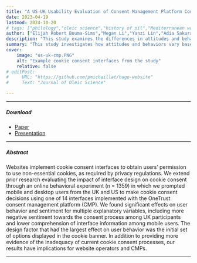 ```yaml
---
title: "A US-UK Usability Evaluation of Consent Management Platform Cookie Consent Interface Design on Desktop and Mobile" 
date: 2023-04-19
lastmod: 2024-10-20
# tags: ["philology","oleic science","history of oil","Mediterranean world"]
author: ["Elijah Robert Bouma-Sims","Megan Li","Yanzi Lin","Adia Sakura-Lemessy","Alexandra Nisenoff","Ellie Young","Eleanor Birrell","Lorrie Faith Cranor","Hana Habib"]
description: "This study examines the differences in attitudes and behavior towards cookie consent interfaces between the United Kingdom (UK) and United States (US) as well as between mobile phone users and users of other devices.  Published in CHI '23: Proceedings of the 2023 CHI Conference on Human Factors in Computing Systems." 
summary: "This study investigates how attitudes and behaviors vary based on key elements of CMP(Consent Management Platform)-implemented cookie banner design, including banner prominence, the location of cookie category definitions, and the initial cookie options displayed. The analysis compares differences between users in the United Kingdom (UK) and the United States (US), as well as between mobile phone users and users of other devices." 
cover:
    image: "us-uk-cmp.PNG"
    alt: "Example cookie consent interfaces from the study"
    relative: false
# editPost:
#     URL: "https://github.com/pmichaillat/hugo-website"
#     Text: "Journal of Oleic Science"

---
```


---

##### Download
+ [Paper](https://dl.acm.org/doi/full/10.1145/3544548.3580725)
+ [Presentation](https://www.cylab.cmu.edu/news/2023/05/04-cookie-consent-banners.html)
<!-- + [Papers](paper1.pdf)
+ [Online appendix](appendix1.pdf)
+ [Code and data](https://github.com/pmichaillat/feru) -->

---

##### Abstract

Websites implement cookie consent interfaces to obtain users’ permission to use non-essential cookies, as required by privacy regulations. We extend prior research evaluating the impact of interface design on cookie consent through an online behavioral experiment (n = 1359) in which we prompted mobile and desktop users from the UK and US to make cookie consent decisions using one of 14 interfaces implemented with the OneTrust consent management platform (CMP). We found significant effects on user behavior and sentiment for multiple explanatory variables, including more negative sentiment towards the consent process among UK participants and lower comprehension of interface information among mobile users. The design factor that had the largest effect on user behavior was the initial set of options displayed in the cookie banner. In addition to providing more evidence of the inadequacy of current cookie consent processes, our results have implications for website operators and CMPs.

---

<!-- ##### Figure 6: Some Uses For Olive Oil

![](paper1.png)

---

##### Citation

Unterholzer, Detlev A., and  Moritz-Maria von Igelfeld. 2013. "Unusual Uses For Olive Oil." *Journal of Oleic Science* 34 (1): 449–489. http://www.alexandermccallsmith.com/book/unusual-uses-for-olive-oil.

```BibTeX
@article{UI13,
author = {Detlev A. Unterholzer and Moritz-Maria von Igelfeld},
year = {2013},
title ={Unusual Uses For Olive Oil},
journal = {Journal of Oleic Science},
volume = {34},
number = {1},
pages = {449--489},
url = {http://www.alexandermccallsmith.com/book/unusual-uses-for-olive-oil}}
```

---

##### Related material

+ [Presentation slides](presentation1.pdf)
+ [Summary of the paper](https://www.penguinrandomhouse.com/books/110403/unusual-uses-for-olive-oil-by-alexander-mccall-smith/) -->
